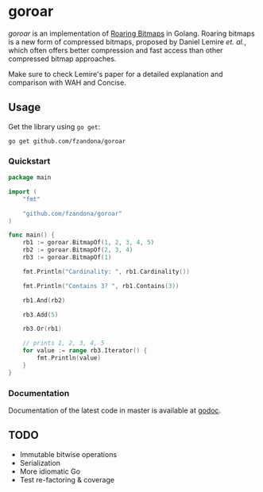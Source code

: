 goroar
======

*goroar* is an implementation of [Roaring Bitmaps](http://roaringbitmap.org) in Golang. Roaring bitmaps is a new form of compressed bitmaps, proposed by Daniel Lemire *et. al.*, which often offers better compression and fast access than other compressed bitmap approaches.

Make sure to check Lemire's paper for a detailed explanation and comparison with WAH and Concise.

Usage
-----
Get the library using `go get`:

    go get github.com/fzandona/goroar

### Quickstart

```go
package main

import (
    "fmt"

    "github.com/fzandona/goroar"
)

func main() {
    rb1 := goroar.BitmapOf(1, 2, 3, 4, 5)
    rb2 := goroar.BitmapOf(2, 3, 4)
    rb3 := goroar.BitmapOf(1)

    fmt.Println("Cardinality: ", rb1.Cardinality())

    fmt.Println("Contains 3? ", rb1.Contains(3))

    rb1.And(rb2)

    rb3.Add(5)

    rb3.Or(rb1)

    // prints 1, 2, 3, 4, 5
    for value := range rb3.Iterator() {
        fmt.Println(value)
    }
}
```

### Documentation

Documentation of the latest code in master is available at [godoc](http://godoc.org/github.com/fzandona/goroar).

TODO
----

* Immutable bitwise operations
* Serialization
* More idiomatic Go
* Test re-factoring & coverage
